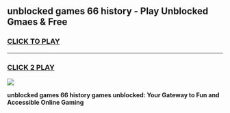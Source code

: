 
## unblocked games 66 history - Play Unblocked Gmaes & Free
<h3>
<a href="https://news.freeplayer.one?title=unblocked_games_66_history&ref=23F">CLICK TO PLAY</a></h3>
<hr>

<h3>
<a href="https://news.freeplayer.one?title=unblocked_games_66_history&ref=23F">CLICK 2 PLAY</a>
  
</h3>

<a href="https://news.freeplayer.one?title=unblocked_games_66_history&ref=23F/"><img src="https://clearcache.store/games.png"></a>


**unblocked games 66 history games unblocked: Your Gateway to Fun and Accessible Online Gaming**
